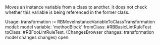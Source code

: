 Moves an instance variable from a class to another. It does not check whether this variable is being referenced in the former class.

Usage:
transformation := RBMoveInstanceVariableToClassTransformation
		model: model
		variable: 'methodBlock'
		fromClass: #RBBasicLintRuleTest
		toClass: #RBFooLintRuleTest.
(ChangesBrowser changes: transformation model changes changes) open